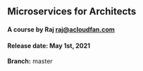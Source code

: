 ## Microservices for Architects
#### A course by Raj   raj@acloudfan.com
#### Release date: May 1st, 2021

**Branch:** master
